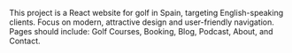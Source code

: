<!-- Use this file to provide workspace-specific custom instructions to Copilot. For more details, visit https://code.visualstudio.com/docs/copilot/copilot-customization#_use-a-githubcopilotinstructionsmd-file -->

This project is a React website for golf in Spain, targeting English-speaking clients. Focus on modern, attractive design and user-friendly navigation. Pages should include: Golf Courses, Booking, Blog, Podcast, About, and Contact.
